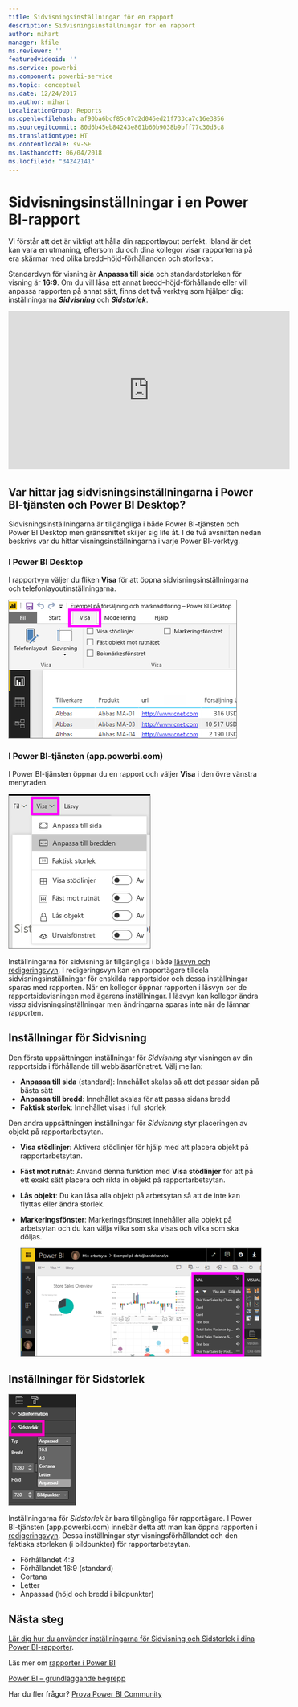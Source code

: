 ```yaml
---
title: Sidvisningsinställningar för en rapport
description: Sidvisningsinställningar för en rapport
author: mihart
manager: kfile
ms.reviewer: ''
featuredvideoid: ''
ms.service: powerbi
ms.component: powerbi-service
ms.topic: conceptual
ms.date: 12/24/2017
ms.author: mihart
LocalizationGroup: Reports
ms.openlocfilehash: af90ba6bcf85c07d2d046ed21f733ca7c16e3856
ms.sourcegitcommit: 80d6b45eb84243e801b60b9038b9bff77c30d5c8
ms.translationtype: HT
ms.contentlocale: sv-SE
ms.lasthandoff: 06/04/2018
ms.locfileid: "34242141"
---
```

# <a name="page-display-settings-in-a-power-bi-report"></a>Sidvisningsinställningar i en Power BI-rapport
Vi förstår att det är viktigt att hålla din rapportlayout perfekt. Ibland är det kan vara en utmaning, eftersom du och dina kollegor visar rapporterna på era skärmar med olika bredd–höjd-förhållanden och storlekar. 

Standardvyn för visning är **Anpassa till sida** och standardstorleken för visning är **16:9**. Om du vill låsa ett annat bredd–höjd-förhållande eller vill anpassa rapporten på annat sätt, finns det två verktyg som hjälper dig: inställningarna ***Sidvisning*** och ***Sidstorlek***.

<iframe width="560" height="315" src="https://www.youtube.com/embed/5tg-OXzxe2g" frameborder="0" allowfullscreen></iframe>


## <a name="where-to-find-page-view-settings-in-power-bi-service-and-power-bi-desktop"></a>Var hittar jag sidvisningsinställningarna i Power BI-tjänsten och Power BI Desktop?
Sidvisningsinställningarna är tillgängliga i både Power BI-tjänsten och Power BI Desktop men gränssnittet skiljer sig lite åt. I de två avsnitten nedan beskrivs var du hittar visningsinställningarna i varje Power BI-verktyg.

### <a name="in-power-bi-desktop"></a>I Power BI Desktop
I rapportvyn väljer du fliken **Visa** för att öppna sidvisningsinställningarna och telefonlayoutinställningarna.

  ![markeringsfönster](media/power-bi-report-display-settings/power-bi-desktop-view-settings.png)

### <a name="in-power-bi-service-apppowerbicom"></a>I Power BI-tjänsten (app.powerbi.com)
I Power BI-tjänsten öppnar du en rapport och väljer **Visa** i den övre vänstra menyraden.

![](media/power-bi-report-display-settings/power-bi-change-page-view.png)

Inställningarna för sidvisning är tillgängliga i både [läsvyn och redigeringsvyn](service-reading-view-and-editing-view.md). I redigeringsvyn kan en rapportägare tilldela sidvisningsinställningar för enskilda rapportsidor och dessa inställningar sparas med rapporten. När en kollegor öppnar rapporten i läsvyn ser de rapportsidevisningen med ägarens inställningar.  I läsvyn kan kollegor ändra *vissa* sidvisningsinställningar men ändringarna sparas inte när de lämnar rapporten.

##    <a name="page-view-settings"></a>Inställningar för Sidvisning
Den första uppsättningen inställningar för *Sidvisning* styr visningen av din rapportsida i förhållande till webbläsarfönstret.  Välj mellan:

* **Anpassa till sida** (standard): Innehållet skalas så att det passar sidan på bästa sätt
* **Anpassa till bredd**: Innehållet skalas för att passa sidans bredd
* **Faktisk storlek**: Innehållet visas i full storlek

Den andra uppsättningen inställningar för *Sidvisning* styr placeringen av objekt på rapportarbetsytan.

* **Visa stödlinjer**: Aktivera stödlinjer för hjälp med att placera objekt på rapportarbetsytan.
* **Fäst mot rutnät**: Använd denna funktion med **Visa stödlinjer** för att på ett exakt sätt placera och rikta in objekt på rapportarbetsytan. 
* **Lås objekt**: Du kan låsa alla objekt på arbetsytan så att de inte kan flyttas eller ändra storlek.
* **Markeringsfönster**: Markeringsfönstret innehåller alla objekt på arbetsytan och du kan välja vilka som ska visas och vilka som ska döljas.

    ![markeringsfönster](media/power-bi-report-display-settings/power-bi-selection-pane.png)



## <a name="page-size-settings"></a>Inställningar för Sidstorlek
![](media/power-bi-report-display-settings/power-bi--page-size.png)

Inställningarna för *Sidstorlek* är bara tillgängliga för rapportägare. I Power BI-tjänsten (app.powerbi.com) innebär detta att man kan öppna rapporten i [redigeringsvyn](service-reading-view-and-editing-view.md). Dessa inställningar styr visningsförhållandet och den faktiska storleken (i bildpunkter) för rapportarbetsytan.   

* Förhållandet 4:3
* Förhållandet 16:9 (standard)
* Cortana
* Letter
* Anpassad (höjd och bredd i bildpunkter)

## <a name="next-steps"></a>Nästa steg
[Lär dig hur du använder inställningarna för Sidvisning och Sidstorlek i dina Power BI-rapporter](power-bi-change-report-display-settings.md).

Läs mer om [rapporter i Power BI](service-reports.md)

[Power BI – grundläggande begrepp](service-basic-concepts.md)

Har du fler frågor? [Prova Power BI Community](http://community.powerbi.com/)

